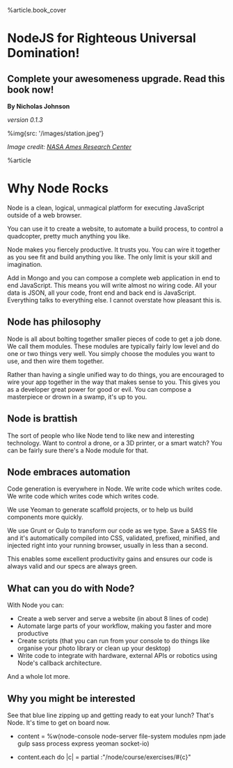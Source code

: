 %article.book_cover

# NodeJS for Righteous Universal Domination!

## Complete your awesomeness upgrade. Read this book now!

**By Nicholas Johnson**

_version 0.1.3_

%img{src: '/images/station.jpeg'}

_Image credit: [NASA Ames Research Center](http://settlement.arc.nasa.gov/70sArt/art.html)_

%article

# Why Node Rocks

Node is a clean, logical, unmagical platform for executing JavaScript outside of a web browser.

You can use it to create a website, to automate a build process, to control a quadcopter, pretty much anything you like.

Node makes you fiercely productive. It trusts you. You can wire it together as you see fit and build anything you like. The only limit is your skill and imagination.

Add in Mongo and you can compose a complete web application in end to end JavaScript. This means you will write almost no wiring code. All your data is JSON, all your code, front end and back end is JavaScript. Everything talks to everything else. I cannot overstate how pleasant this is.

## Node has philosophy

Node is all about bolting together smaller pieces of code to get a job done. We call them modules. These modules are typically fairly low level and do one or two things very well. You simply choose the modules you want to use, and then wire them together.

Rather than having a single unified way to do things, you are encouraged to wire your app together in the way that makes sense to you. This gives you as a developer great power for good or evil. You can compose a masterpiece or drown in a swamp, it's up to you.

## Node is brattish

The sort of people who like Node tend to like new and interesting technology. Want to control a drone, or a 3D printer, or a smart watch? You can be fairly sure there's a Node module for that.

## Node embraces automation

Code generation is everywhere in Node. We write code which writes code. We write code which writes code which writes code.

We use Yeoman to generate scaffold projects, or to help us build components more quickly.

We use Grunt or Gulp to transform our code as we type. Save a SASS file and it's automatically compiled into CSS, validated, prefixed, minified, and injected right into your running browser, usually in less than a second.

This enables some excellent productivity gains and ensures our code is always valid and our specs are always green.

## What can you do with Node?

With Node you can:

- Create a web server and serve a website (in about 8 lines of code)
- Automate large parts of your workflow, making you faster and more productive
- Create scripts (that you can run from your console to do things like organise your photo library or clean up your desktop)
- Write code to integrate with hardware, external APIs or robotics using Node's callback architecture.

And a whole lot more.

## Why you might be interested

See that blue line zipping up and getting ready to eat your lunch? That's Node. It's time to get on board now.

<script type= "text/javascript" src= "//www.google.co.uk/trends/embed.js?hl=en-US&tz&q=/m/0bbxf89,+/m/026mhl,+/m/02bcj2,+/m/0505cl&cmpt=q&content=1&cid=TIMESERIES_GRAPH_0&export=5&w=500&h=330" ></script>

- content = %w(node-console node-server file-system modules npm jade gulp sass process express yeoman socket-io)

- content.each do |c|
  = partial :"/node/course/exercises/#{c}"
